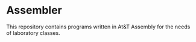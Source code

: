 # Assembler
This repository contains programs written in At&amp;T Assembly for the needs of laboratory classes.
